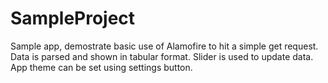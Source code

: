 # SampleProject
Sample app, demostrate basic use of Alamofire to hit a simple get request. Data is parsed and shown in tabular format. Slider is used to update data. App theme can be set using settings button.
